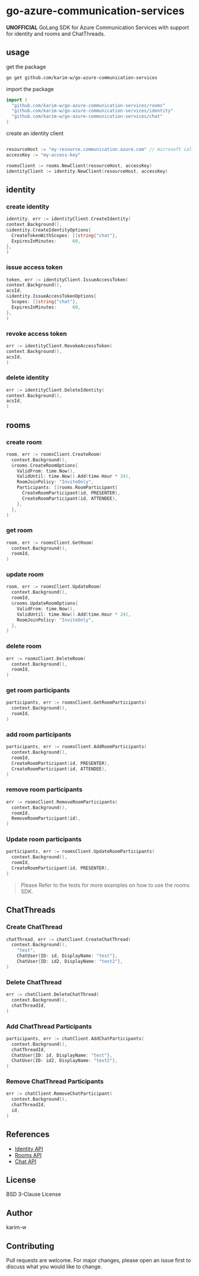 # go-azure-communication-services

**UNOFFICIAL** GoLang SDK for Azure Communication Services
with support for identity and rooms and ChatThreads.

## usage

get the package

```bash
go get github.com/karim-w/go-azure-communication-services
```

import the package

```go
import (
  "github.com/karim-w/go-azure-communication-services/rooms"
  "github.com/karim-w/go-azure-communication-services/identity"
  "github.com/karim-w/go-azure-communication-services/chat"
)
```

create an identity client

```go

resourceHost := "my-resource.communication.azure.com" // microsoft calls this endpoint
accessKey := "my-access-key"

roomsClient := rooms.NewClient(resourceHost, accessKey)
identityClient := identity.NewClient(resourceHost, accessKey)
```

## identity

### create identity

```go
identity, err := identityClient.CreateIdentity(
context.Background(),
&identity.CreateIdentityOptions{
  CreateTokenWithScopes: []string{"chat"},
  ExpiresInMinutes:      60,
},
)
```

### issue access token

```go
token, err := identityClient.IssueAccessToken(
context.Background(),
acsId,
&identity.IssueAccessTokenOptions{
  Scopes: []string{"chat"},
  ExpiresInMinutes:      60,
},
)
```

### revoke access token

```go
err := identityClient.RevokeAccessToken(
context.Background(),
acsId,
)
```

### delete identity

```go
err := identityClient.DeleteIdentity(
context.Background(),
acsId,
)
```

## rooms

### create room

```go
room, err := roomsClient.CreateRoom(
  context.Background(),
  &rooms.CreateRoomOptions{
    ValidFrom: time.Now(),
    ValidUntil: time.Now().Add(time.Hour * 24),
    RoomJoinPolicy: "InviteOnly",
    Participants: []rooms.RoomParticipant{
      CreateRoomParticipant(id, PRESENTER),
      CreateRoomParticipant(id, ATTENDEE),
    },
  },
)
```

### get room

```go
room, err := roomsClient.GetRoom(
  context.Background(),
  roomId,
)
```

### update room

```go
room, err := roomsClient.UpdateRoom(
  context.Background(),
  roomId,
  &rooms.UpdateRoomOptions{
    ValidFrom: time.Now(),
    ValidUntil: time.Now().Add(time.Hour * 24),
    RoomJoinPolicy: "InviteOnly",
  },
)
```

### delete room

```go
err := roomsClient.DeleteRoom(
  context.Background(),
  roomId,
)
```

### get room participants

```go
participants, err := roomsClient.GetRoomParticipants(
  context.Background(),
  roomId,
)
```

### add room participants

```go
participants, err := roomsClient.AddRoomParticipants(
  context.Background(),
  roomId,
  CreateRoomParticipant(id, PRESENTER),
  CreateRoomParticipant(id, ATTENDEE),
)
```

### remove room participants

```go
err := roomsClient.RemoveRoomParticipants(
  context.Background(),
  roomId,
  RemoveRoomParticipant(id),
)
```

### Update room participants

```go
participants, err := roomsClient.UpdateRoomParticipants(
  context.Background(),
  roomId,
  CreateRoomParticipant(id, PRESENTER),
)
```

> Please Refer to the tests for more examples on how to use the rooms SDK.

## ChatThreads

### Create ChatThread

```go
chatThread, err := chatClient.CreateChatThread(
  context.Background(),
	"test",
	ChatUser{ID: id, DisplayName: "test"},
	ChatUser{ID: id2, DisplayName: "test2"},
)
```

### Delete ChatThread

```go
err := chatClient.DeleteChatThread(
  context.Background(),
  chatThreadId,
)
```

### Add ChatThread Participants

```go
participants, err := chatClient.AddChatParticipants(
  context.Background(),
  chatThreadId,
  ChatUser{ID: id, DisplayName: "test"},
  ChatUser{ID: id2, DisplayName: "test2"},
)
```

### Remove ChatThread Participants

```go
err := chatClient.RemoveChatParticipant(
  context.Background(),
  chatThreadId,
  id,
)
```

## References

- [Identity API](https://learn.microsoft.com/en-us/rest/api/communication/communication-identity)
- [Rooms API](https://learn.microsoft.com/en-us/rest/api/communication/rooms)
- [Chat API](https://learn.microsoft.com/en-us/rest/api/communication/chat/chat)

## License

BSD 3-Clause License

## Author

karim-w

## Contributing

Pull requests are welcome. For major changes, please open an issue first to discuss what you would like to change.
